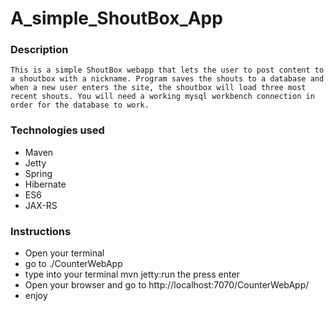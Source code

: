 # A_simple_ShoutBox_App

### Description

	This is a simple ShoutBox webapp that lets the user to post content to
	a shoutbox with a nickname. Program saves the shouts to a database and
	when a new user enters the site, the shoutbox will load three most recent shouts. You will need a working mysql workbench connection in order for the database to work.

### Technologies used
- Maven
- Jetty
- Spring
- Hibernate
- ES6
- JAX-RS


### Instructions
- Open your terminal
- go to ./CounterWebApp
- type into your terminal mvn jetty:run the press enter
- Open your browser and go to http://localhost:7070/CounterWebApp/
- enjoy

